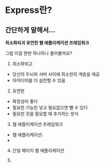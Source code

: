 # Express란?

## 간단하게 말해서...
**최소화되괴 유연한 웹 애플리케이션 프레임워크**

그럼 이걸 한번 하나하나 풀어볼까요?
1. 최소화되고
- 당신의 두뇌와 서버 사이에 최소한의 계층을 제공
- 아이디어를 더 실천할 수 있음
  
2. 유연한
- 확장성이 좋다
- 필요한 기능만 넣고 필요없으면 뺄 수 있다
- 필요한 것을 필요할 때 추가하는 방식

3. 웹 애플이케이션 프레임워크
- 웹 애플리케이션: 
- 

4. 단일 페이지 웹 애플리케이션

5. 